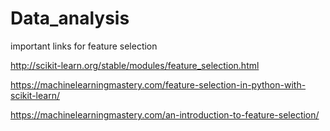 # Data_analysis

important links for feature selection

http://scikit-learn.org/stable/modules/feature_selection.html

https://machinelearningmastery.com/feature-selection-in-python-with-scikit-learn/

https://machinelearningmastery.com/an-introduction-to-feature-selection/

